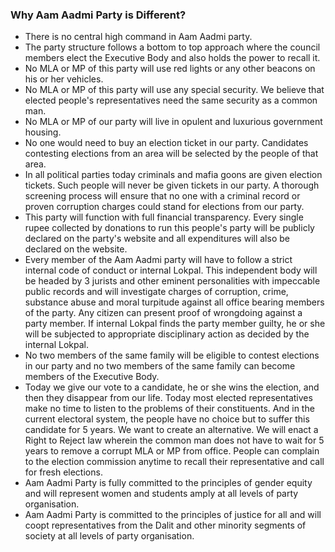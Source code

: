 ### Why Aam Aadmi Party is Different?

- There is no central high command in Aam Aadmi party. 
- The party structure follows a bottom to top approach where the council members elect the Executive Body and also holds the power to recall it.
- No MLA or MP of this party will use red lights or any other beacons on his or her vehicles.
- No MLA or MP of this party will use any special security. We believe that elected people's representatives need the same security as a common man.
- No MLA or MP of our party will live in opulent and luxurious government housing.
- No one would need to buy an election ticket in our party. Candidates contesting elections from an area will be selected by the people of that area.
- In all political parties today criminals and mafia goons are given election tickets. Such people will never be given tickets in our party. A thorough screening process will ensure that no one with a criminal record or proven corruption charges could stand for elections from our party.
- This party will function with full financial transparency. Every single rupee collected by donations to run this people's party will be publicly declared on the party's website and all expenditures will also be declared on the website.
- Every member of the Aam Aadmi party will have to follow a strict internal code of conduct or internal Lokpal. This independent body will be headed by 3 jurists and other eminent personalities with impeccable public records and will investigate charges of corruption, crime, substance abuse and moral turpitude against all office bearing members of the party. Any citizen can present proof of wrongdoing against a party member. If internal Lokpal finds the party member guilty, he or she will be subjected to appropriate disciplinary action as decided by the internal Lokpal.
- No two members of the same family will be eligible to contest elections in our party and no two members of the same family can become members of the Executive Body.
- Today we give our vote to a candidate, he or she wins the election, and then they disappear from our life. Today most elected representatives make no time to listen to the problems of their constituents. And in the current electoral system, the people have no choice but to suffer this candidate for 5 years. We want to create an alternative. We will enact a Right to Reject law wherein the common man does not have to wait for 5 years to remove a corrupt MLA or MP from office. People can complain to the election commission anytime to recall their representative and call for fresh elections.
- Aam Aadmi Party is fully committed to the principles of gender equity and will represent women and students amply at all levels of party organisation.
- Aam Aadmi Party is committed to the principles of justice for all and will coopt representatives from the Dalit and other minority segments of society at all levels of party organisation.
